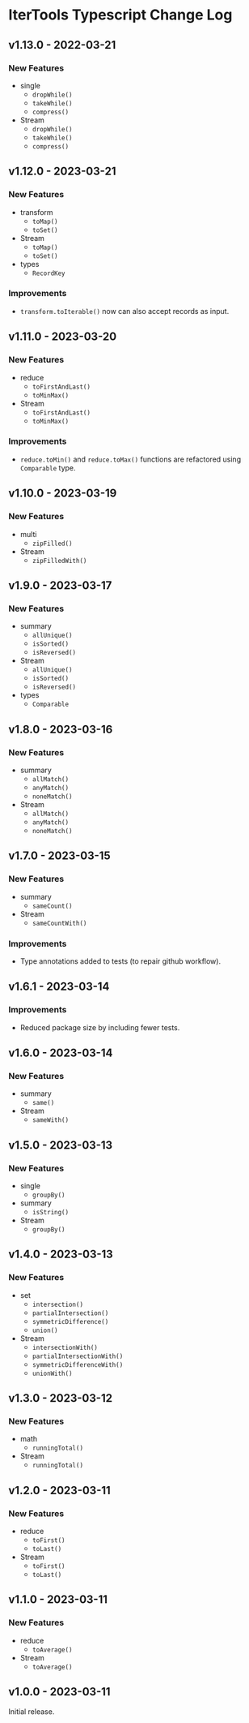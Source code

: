 # IterTools Typescript Change Log

## v1.13.0 - 2022-03-21

### New Features
* single
  * `dropWhile()`
  * `takeWhile()`
  * `compress()`
* Stream
  * `dropWhile()`
  * `takeWhile()`
  * `compress()`

## v1.12.0 - 2023-03-21

### New Features
* transform
  * `toMap()`
  * `toSet()`
* Stream
  * `toMap()`
  * `toSet()`
* types
  * `RecordKey`

### Improvements
* `transform.toIterable()` now can also accept records as input.

## v1.11.0 - 2023-03-20

### New Features
* reduce
  * `toFirstAndLast()`
  * `toMinMax()`
* Stream
  * `toFirstAndLast()`
  * `toMinMax()`

### Improvements
* `reduce.toMin()` and `reduce.toMax()` functions are refactored using `Comparable` type.

## v1.10.0 - 2023-03-19

### New Features
* multi
  * `zipFilled()`
* Stream
  * `zipFilledWith()`

## v1.9.0 - 2023-03-17

### New Features
* summary
  * `allUnique()`
  * `isSorted()`
  * `isReversed()`
* Stream
  * `allUnique()`
  * `isSorted()`
  * `isReversed()`
* types
  * `Comparable`

## v1.8.0 - 2023-03-16

### New Features
* summary
  * `allMatch()`
  * `anyMatch()`
  * `noneMatch()`
* Stream
  * `allMatch()`
  * `anyMatch()`
  * `noneMatch()`

## v1.7.0 - 2023-03-15

### New Features
* summary
  * `sameCount()`
* Stream
  * `sameCountWith()`

### Improvements
* Type annotations added to tests (to repair github workflow).

## v1.6.1 - 2023-03-14

### Improvements
* Reduced package size by including fewer tests.

## v1.6.0 - 2023-03-14

### New Features
* summary
  * `same()`
* Stream
  * `sameWith()`

## v1.5.0 - 2023-03-13

### New Features
* single
  * `groupBy()`
* summary
  * `isString()`
* Stream
  * `groupBy()`

## v1.4.0 - 2023-03-13

### New Features
* set
  * `intersection()`
  * `partialIntersection()`
  * `symmetricDifference()`
  * `union()`
* Stream
  * `intersectionWith()`
  * `partialIntersectionWith()`
  * `symmetricDifferenceWith()`
  * `unionWith()`

## v1.3.0 - 2023-03-12

### New Features
* math
  * `runningTotal()`
* Stream
  * `runningTotal()`

## v1.2.0 - 2023-03-11

### New Features
* reduce
  * `toFirst()`
  * `toLast()`
* Stream
  * `toFirst()`
  * `toLast()`

## v1.1.0 - 2023-03-11

### New Features
* reduce
  * `toAverage()`
* Stream
  * `toAverage()`

## v1.0.0 - 2023-03-11
Initial release.
